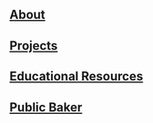 ## [About](pages/about.md)

## [Projects](pages/projects.md)

## [Educational Resources](pages/educational.md)

## [Public Baker](pages/baker.md)
